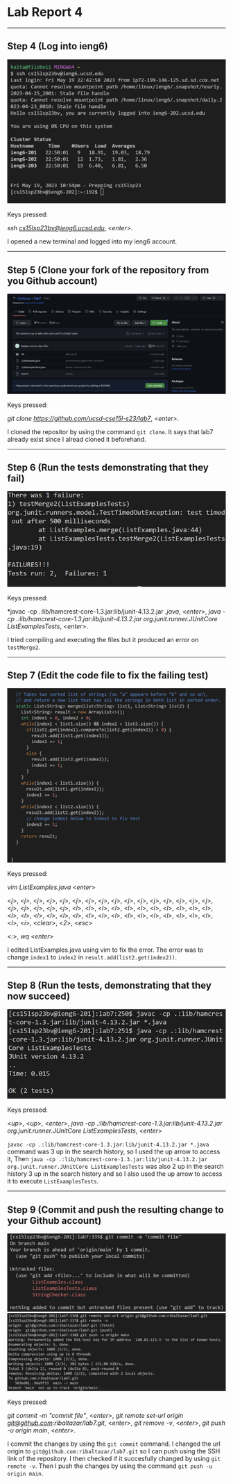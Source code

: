 # Lab Report 4

---

## Step 4 (Log into ieng6)

![Image](Step4.jpg)

Keys pressed:

*ssh cs15lsp23bv@ieng6.ucsd.edu*, <*enter*>.

I opened a new terminal and logged into my ieng6 account.
  
---
  
## Step 5 (Clone your fork of the repository from you Github account)

![Image](Step5.jpg)

Keys pressed:

*git clone https://github.com/ucsd-cse15l-s23/lab7*, <*enter*>.

I cloned the repositor by using the command `git clone`. It says that lab7 already exist since I alread cloned it beforehand.

---

## Step 6 (Run the tests demonstrating that they fail)

![Image](Step6.jpg)

Keys pressed:

*javac -cp .:lib/hamcrest-core-1.3.jar:lib/junit-4.13.2.jar *.java*, <*enter*>, *java -cp .:lib/hamcrest-core-1.3.jar:lib/junit-4.13.2.jar org.junit.runner.JUnitCore ListExamplesTests*, <*enter*>.

I tried compiling and executing the files but it produced an error on `testMerge2`.

---

## Step 7  (Edit the code file to fix the failing test)

![Image](Step7.jpg)

Keys pressed:

*vim ListExamples.java* <*enter*>

<*j*>, <*j*>, <*j*>, <*j*>, <*j*>, <*j*>, <*j*>, <*j*>, <*j*>, <*j*>, <*j*>, <*j*>, <*j*>, <*j*>, <*j*>, <*j*>, <*j*>, <*j*>, <*j*>, <*j*>, <*j*>, <*l*>, <*l*>, <*l*>,  <*l*>, <*l*>, <*l*>, <*l*>, <*l*>, <*l*>, <*l*>, <*l*>, <*l*>, <*l*>, <*l*>, <*l*>, <*l*>, <*l*>, <*l*>, <*l*>, <*l*>, <*l*>, <*l*>, <*l*>, <*l*>, <*l*>, <*l*>, <*l*>, <*l*>, <*i*>, 
<*clear*>, <*2*>, <*esc*>

<*:*>, *wq* <*enter*>

I edited ListExamples.java using vim to fix the error. The error was to change `index1` to `index2` in `result.add(list2.get(index2))`.

---

## Step 8 (Run the tests, demonstrating that they now succeed)

![Image](Step8.jpg)

Keys pressed:

<*up*>, <*up*>, <*enter*>, *java -cp .:lib/hamcrest-core-1.3.jar:lib/junit-4.13.2.jar org.junit.runner.JUnitCore ListExamplesTests*, <*enter*>

`javac -cp .:lib/hamcrest-core-1.3.jar:lib/junit-4.13.2.jar *.java` command was 3 up in the search history, so I used the up arrow to access it, Then `java -cp .:lib/hamcrest-core-1.3.jar:lib/junit-4.13.2.jar org.junit.runner.JUnitCore ListExamplesTests` was also 2 up in the search history 3 up in the search history and so I also used the up arrow to access it to execute `ListExamplesTests`.

---

## Step 9 (Commit and push the resulting change to your Github account)

![Images](Step9.1.jpg)
![Images](Step9.2.jpg)

Keys pressed:

*git commit -m "commit file"*, <*enter*>, *git remote set-url origin git@github.com:ribaltazar/lab7.git*, <*enter*>, *git remove -v*, <*enter*>, *git push -u origin main*, <*enter*>.

I commit the changes by using the `git commit` command. I changed the url origin to `git@github.com:ribaltazar/lab7.git` so I can push using the SSH link of the repository. I then checked if it succesfully changed by using `git remote -v`. Then I push the changes by using the command `git push -u origin main`.

